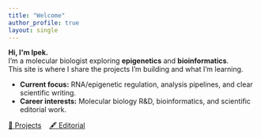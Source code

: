 ```yaml
---
title: "Welcome"
author_profile: true
layout: single
---
```


**Hi, I'm Ipek.**  
I’m a molecular biologist exploring **epigenetics** and **bioinformatics**.  
This site is where I share the projects I’m building and what I’m learning.

- **Current focus:** RNA/epigenetic regulation, analysis pipelines, and clear scientific writing.  
- **Career interests:** Molecular biology R&D, bioinformatics, and scientific editorial work.

<p>
  <a class="btn" href="/projects/">🔬 Projects</a>
  &nbsp;&nbsp;
  <a class="btn" href="/editorial/">🖋️ Editorial</a>
</p>

 

